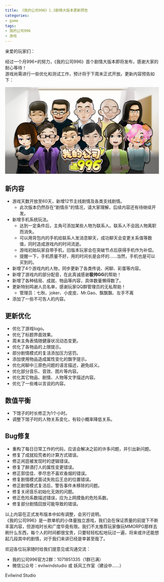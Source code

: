 ```yaml
---
title: 《我的公司996》1.3剧情大版本更新预告
categories:
- game
tags:
- 我的公司996
- 游戏
---
```


亲爱的玩家们：

经过一个月996+的努力，《我的公司996》首个剧情大版本即将发布，感谢大家的耐心等待！  
游戏尚需进行一些优化和测试工作，预计将于下周末正式开放。更新内容预告如下：

![icon](/public/image/mycompany996.jpg)

## 新内容
- 游戏天数开放至60天，新增12节主线剧情及各类支线剧情。
    - 此次版本仍然存在“剧情杀”的情况，请大家理解，后续内容还有待继续开发。
- 新增手机系统玩法。
    - 达到一定条件后，主角可添加某些人物为联系人。联系人不会因人物离职而消失。
    - 可以用背包内的手机给联系人发消息聊天，成功聊天会变更关系值等数值，同时造成游戏内的时间流逝。
    - 游戏初始玩家自带手机，旧版本玩家会在突破节点后获得手机作为补偿。
    - 提醒一下，手机质量不好，用的时间长是会坏的……当然，手机也是可以买到的。
- 新增了4个游戏内的人物，同步更新了各类传说、闲聊、彩蛋等内容。
- 新增了游戏内的部分配音，在此真诚感谢**极帅GG**的帮助！
- 新增了各种结局、成就、物品等内容，具体数量懒得数了。
- 更新特别鸣谢人员名单，感谢玩家QQ群管理员的无私帮助！
    - 管理员：七秋、joker、小皮皮、Mr.Gao、飘飘飘、左手不离
- 添加了一些不可告人的内容。

## 更新优化
- 优化了游戏logo。
- 优化了标题界面效果。
- 周末主角表情随健康状况动态变更。
- 优化了各物品的上限提示。
- 部分剧情模式的复活添加压力惩罚。
- 添加使用物品造成属性变化的飘字提示。
- 优化闲聊中三原色问题的语言描述，避免歧义。
- 优化部分音乐、音效、图片等内容。
- 优化其它物品、剧情、人物等文字描述内容。
- 优化了一些难以言说的内容。

## 数值平衡
- 下馆子的时长修正为1个小时。
- 调整下馆子时的人物关系变化，有较小概率降低关系。

## Bug修复
- 重构了每日日常工作的代码，应该会解决之前的许多问题，并引出新问题。
- 修复了成就拾荒者的计算方式错误。
- 修正闲逛被发现时的逻辑错误。
- 修复了醉酒打人的属性变更错误。
- 修正郭佳佳、李尽忠不喜欢香烟的错误。
- 修复剧情模式面试失败后王总的位置错误。
- 修正剧情模式复活后，警告事件未移除的问题。
- 修复关闭音乐初始化无效的问题。
- 修正危险系数描述错误，应为上网摸鱼的危险系数。
- 修复部分剧情回放可能导致的错误。


以上内容在正式发布版本中如有调整，会另行说明。  
《我的公司996》是一款单机的小体量独立游戏，我们会在保证质量的前提下不断丰富内容，但游戏时长和广度毕竟有限。我们不太推荐玩家像玩MMORPG那样去刷什么东西，每个人的时间都很宝贵，只要轻轻松松地玩过一遍，将来或许还能想起几段其中的剧情，对于我们来讲已经是幸甚至哉了。  

欢迎各位玩家随时给我们提意见或沟通交流：  
- 我的公司996官方2群：1071851335（1群已满）  
- 微信公众号：evilwindstudio 或 妖风工作室（建设中……）  

Evilwind Studio
